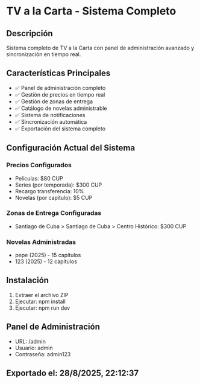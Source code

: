 # TV a la Carta - Sistema Completo

## Descripción
Sistema completo de TV a la Carta con panel de administración avanzado y sincronización en tiempo real.

## Características Principales
- ✅ Panel de administración completo
- ✅ Gestión de precios en tiempo real
- ✅ Gestión de zonas de entrega
- ✅ Catálogo de novelas administrable
- ✅ Sistema de notificaciones
- ✅ Sincronización automática
- ✅ Exportación del sistema completo

## Configuración Actual del Sistema

### Precios Configurados
- Películas: $80 CUP
- Series (por temporada): $300 CUP
- Recargo transferencia: 10%
- Novelas (por capítulo): $5 CUP

### Zonas de Entrega Configuradas
- Santiago de Cuba > Santiago de Cuba > Centro Histórico: $300 CUP

### Novelas Administradas
- pepe (2025) - 15 capítulos
- 123 (2025) - 12 capítulos

## Instalación
1. Extraer el archivo ZIP
2. Ejecutar: npm install
3. Ejecutar: npm run dev

## Panel de Administración
- URL: /admin
- Usuario: admin
- Contraseña: admin123

## Exportado el: 28/8/2025, 22:12:37
